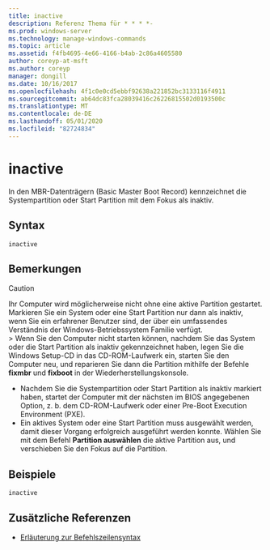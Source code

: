 ```yaml
---
title: inactive
description: Referenz Thema für * * * *-
ms.prod: windows-server
ms.technology: manage-windows-commands
ms.topic: article
ms.assetid: f4fb4695-4e66-4166-b4ab-2c86a4605580
author: coreyp-at-msft
ms.author: coreyp
manager: dongill
ms.date: 10/16/2017
ms.openlocfilehash: 4f1c0e0cd5ebbf92638a221852bc3133116f4911
ms.sourcegitcommit: ab64dc83fca28039416c26226815502d0193500c
ms.translationtype: MT
ms.contentlocale: de-DE
ms.lasthandoff: 05/01/2020
ms.locfileid: "82724834"
---
```

# <a name="inactive"></a>inactive



In den MBR-Datenträgern (Basic Master Boot Record) kennzeichnet die Systempartition oder Start Partition mit dem Fokus als inaktiv.

## <a name="syntax"></a>Syntax

```
inactive
```

## <a name="remarks"></a>Bemerkungen

> [!CAUTION]
> Ihr Computer wird möglicherweise nicht ohne eine aktive Partition gestartet. Markieren Sie ein System oder eine Start Partition nur dann als inaktiv, wenn Sie ein erfahrener Benutzer sind, der über ein umfassendes Verständnis der Windows-Betriebssystem Familie verfügt.</br>> Wenn Sie den Computer nicht starten können, nachdem Sie das System oder die Start Partition als inaktiv gekennzeichnet haben, legen Sie die Windows Setup-CD in das CD-ROM-Laufwerk ein, starten Sie den Computer neu, und reparieren Sie dann die Partition mithilfe der Befehle **fixmbr** und **fixboot** in der Wiederherstellungskonsole.
> -   Nachdem Sie die Systempartition oder Start Partition als inaktiv markiert haben, startet der Computer mit der nächsten im BIOS angegebenen Option, z. b. dem CD-ROM-Laufwerk oder einer Pre-Boot Execution Environment (PXE).
> -   Ein aktives System oder eine Start Partition muss ausgewählt werden, damit dieser Vorgang erfolgreich ausgeführt werden konnte. Wählen Sie mit dem Befehl **Partition auswählen** die aktive Partition aus, und verschieben Sie den Fokus auf die Partition.

## <a name="examples"></a>Beispiele

```
inactive
```

## <a name="additional-references"></a>Zusätzliche Referenzen

- [Erläuterung zur Befehlszeilensyntax](command-line-syntax-key.md)

